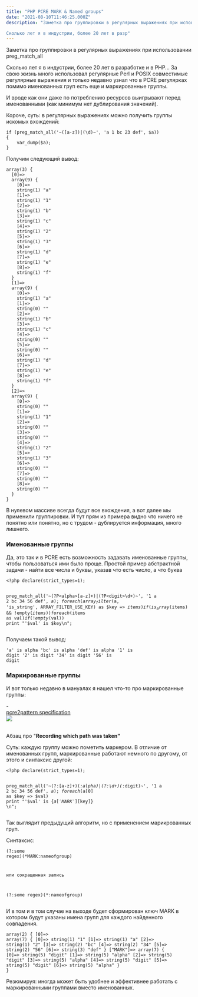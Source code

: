 ```yaml
---
title: "PHP PCRE MARK & Named groups"
date: "2021-08-10T11:46:25.000Z"
description: "Заметка про группировки в регулярных выражениях при использовании preg_match_all

Сколько лет я в индустрии, более 20 лет в разр"
---
```


<p>Заметка про группировки в регулярных выражениях при использовании preg_match_all</p><p>Сколько лет я в индустрии, более 20 лет в разработке и в PHP... За свою жизнь много использовал регулярные Perl и POSIX совместимые регулярные выражения и только недавно узнал что в PCRE регулярках помимо именованных груп есть еще и маркированные группы.</p><p>И вроде как они даже по потреблению ресурсов выигрывают перед именованными (как минимум нет дублирования значений).</p><p>Короче, суть: в регулярных выражениях можно получить группы искомых вхождений:</p><pre><code class="language-php">if (preg_match_all('~([a-z])|(\d)~', 'a 1 bc 23 def', $a))
{
    var_dump($a);
}
</code></pre><p>Получим следующий вывод:</p><pre><code class="language-php">array(3) {
  [0]=&gt;
  array(9) {
    [0]=&gt;
    string(1) "a"
    [1]=&gt;
    string(1) "1"
    [2]=&gt;
    string(1) "b"
    [3]=&gt;
    string(1) "c"
    [4]=&gt;
    string(1) "2"
    [5]=&gt;
    string(1) "3"
    [6]=&gt;
    string(1) "d"
    [7]=&gt;
    string(1) "e"
    [8]=&gt;
    string(1) "f"
  }
  [1]=&gt;
  array(9) {
    [0]=&gt;
    string(1) "a"
    [1]=&gt;
    string(0) ""
    [2]=&gt;
    string(1) "b"
    [3]=&gt;
    string(1) "c"
    [4]=&gt;
    string(0) ""
    [5]=&gt;
    string(0) ""
    [6]=&gt;
    string(1) "d"
    [7]=&gt;
    string(1) "e"
    [8]=&gt;
    string(1) "f"
  }
  [2]=&gt;
  array(9) {
    [0]=&gt;
    string(0) ""
    [1]=&gt;
    string(1) "1"
    [2]=&gt;
    string(0) ""
    [3]=&gt;
    string(0) ""
    [4]=&gt;
    string(1) "2"
    [5]=&gt;
    string(1) "3"
    [6]=&gt;
    string(0) ""
    [7]=&gt;
    string(0) ""
    [8]=&gt;
    string(0) ""
  }
}</code></pre><p>В нулевом массиве всегда будут все вхождения, а вот далее мы применили группировки. И тут прям из примера видно что ничего не понятно или понятно, но с трудом - дублируется информация, много лишнего.</p><h3 id="-">Именованные группы</h3><p>Да, это так и в PCRE есть возможность задавать именованные группы, чтобы пользоваться ими было проще. Простой пример абстрактной задачи - найти все числа и буквы, указав что есть число, а что буква</p><pre><code class="language-php">&lt;?php declare(strict_types=1);


preg_match_all('~(?P&lt;alpha&gt;[a-z]+)|(?P&lt;digit&gt;\d+)~', '1 a 2 bc 34 56 def', $a);
foreach (array_filter($a, 'is_string', ARRAY_FILTER_USE_KEY) as $key =&gt; $items)
    if (is_array($items) &amp;&amp; !empty($items))
        foreach($items as $val)
            if (!empty($val))
                print "'$val' is $key\n";
</code></pre><p>Получаем такой вывод:</p><pre><code>'a' is alpha
'bc' is alpha
'def' is alpha
'1' is digit
'2' is digit
'34' is digit
'56' is digit</code></pre><h3 id="--1">Маркированные группы</h3><p>И вот только недавно в мануалах я нашел что-то про маркированные группы:</p>- <a class="kg-bookmark-container" href="http://pcre.org/current/doc/html/pcre2pattern.html"><div class="kg-bookmark-content"><div class="kg-bookmark-title">pcre2pattern specification</div><div class="kg-bookmark-description"></div><div class="kg-bookmark-metadata"><img class="kg-bookmark-icon" src="http://pcre.org/favicon.ico"></div></div></a> <br/>
<p>Абзац про "<strong>Recording which path was taken"</strong></p><p>Суть: каждую группу можно пометить маркером. В отличие от именованных групп, маркированные работают немного по другому, от этого и синтаксис другой:</p><pre><code class="language-php">&lt;?php declare(strict_types=1);


preg_match_all('~(?:[a-z]+)(*:alpha)|(?:\d+)(*:digit)~', '1 a 2 bc 34 56 def', $a);
foreach($a[0] as $key =&gt; $val)
    print "'$val' is {$a['MARK'][$key]} \n";
</code></pre><p>Так выглядит предыдущий алгоритм, но с применением марикрованных груп.</p><p>Синтаксис:</p><pre><code>(?:some regex)(*MARK:nameofgroup)

 или сокращенная запись
 
(?:some regex)(*:nameofgroup)</code></pre><p>И в том и в том случае на выходе будет сформирован ключ MARK в котором будут указаны имена групп для каждого найденного совпадения.</p><pre><code class="language-php">array(2) {
  [0]=&gt;
  array(7) {
    [0]=&gt;
    string(1) "1"
    [1]=&gt;
    string(1) "a"
    [2]=&gt;
    string(1) "2"
    [3]=&gt;
    string(2) "bc"
    [4]=&gt;
    string(2) "34"
    [5]=&gt;
    string(2) "56"
    [6]=&gt;
    string(3) "def"
  }
  ["MARK"]=&gt;
  array(7) {
    [0]=&gt;
    string(5) "digit"
    [1]=&gt;
    string(5) "alpha"
    [2]=&gt;
    string(5) "digit"
    [3]=&gt;
    string(5) "alpha"
    [4]=&gt;
    string(5) "digit"
    [5]=&gt;
    string(5) "digit"
    [6]=&gt;
    string(5) "alpha"
  }
}</code></pre><p>Резюмируя: иногда может быть удобнее и эффективнее работать с маркированными группами вместо именованных.</p>

